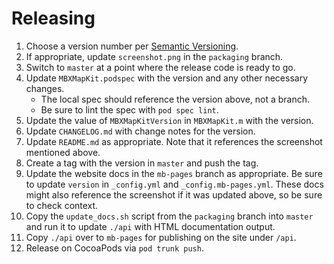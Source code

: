 # Releasing

1. Choose a version number per [Semantic Versioning](http://semver.org/). 
1. If appropriate, update `screenshot.png` in the `packaging` branch. 
1. Switch to `master` at a point where the release code is ready to go. 
1. Update `MBXMapKit.podspec` with the version and any other necessary changes. 
    - The local spec should reference the version above, not a branch.
    - Be sure to lint the spec with `pod spec lint`. 
1. Update the value of `MBXMapKitVersion` in `MBXMapKit.m` with the version. 
1. Update `CHANGELOG.md` with change notes for the version. 
1. Update `README.md` as appropriate. Note that it references the screenshot mentioned above. 
1. Create a tag with the version in `master` and push the tag. 
1. Update the website docs in the `mb-pages` branch as appropriate. Be sure to update `version` in `_config.yml` and `_config.mb-pages.yml`. These docs might also reference the screenshot if it was updated above, so be sure to check context. 
1. Copy the `update_docs.sh` script from the `packaging` branch into `master` and run it to update `./api` with HTML documentation output.
1. Copy `./api` over to `mb-pages` for publishing on the site under `/api`.
1. Release on CocoaPods via `pod trunk push`.
